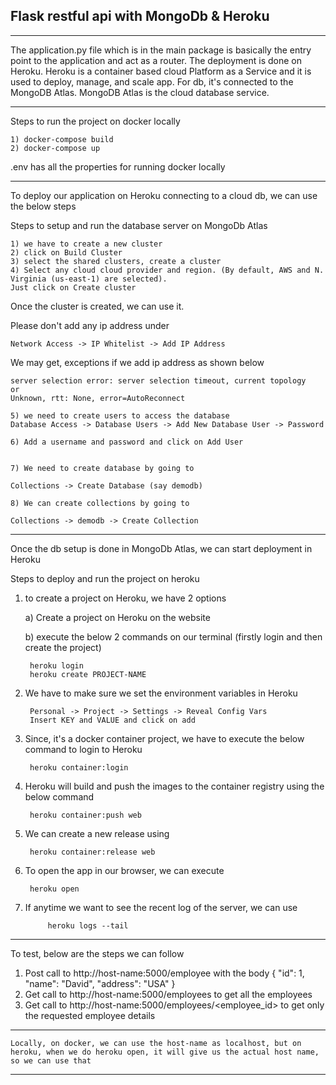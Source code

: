
Flask restful api with MongoDb & Heroku
---

---
The application.py file which is in the main package is basically the entry point to the application and act as a router.
The deployment is done on Heroku. Heroku is a container based cloud Platform as a Service and it is used to deploy, manage, and scale app.
For db, it's connected to the MongoDB Atlas. MongoDB Atlas is the cloud database service. 

---
Steps to run the project on docker locally

    1) docker-compose build
    2) docker-compose up

.env has all the properties for running docker locally

---

To deploy our application on Heroku connecting to a cloud db, we can use the below steps

Steps to setup and run the database server on MongoDb Atlas

    1) we have to create a new cluster
    2) click on Build Cluster
    3) select the shared clusters, create a cluster 
    4) Select any cloud cloud provider and region. (By default, AWS and N. Virginia (us-east-1) are selected).
    Just click on Create cluster 

Once the cluster is created, we can use it.

Please don't add any ip address under 
    
    Network Access -> IP Whitelist -> Add IP Address

We may get, exceptions if we add ip address as shown below

    server selection error: server selection timeout, current topology
    or
    Unknown, rtt: None, error=AutoReconnect

    5) we need to create users to access the database
    Database Access -> Database Users -> Add New Database User -> Password 

    6) Add a username and password and click on Add User


    7) We need to create database by going to

    Collections -> Create Database (say demodb)

    8) We can create collections by going to 

    Collections -> demodb -> Create Collection

---

Once the db setup is done in MongoDb Atlas, we can start deployment in Heroku

Steps to deploy and run the project on heroku

1) to create a project on Heroku, we have 2 options

    a) Create a project on Heroku on the website 

    b) execute the below 2 commands on our terminal (firstly login and then create the project)

        heroku login
        heroku create PROJECT-NAME

2) We have to make sure we set the environment variables in Heroku

        Personal -> Project -> Settings -> Reveal Config Vars 
        Insert KEY and VALUE and click on add

3) Since, it's a docker container project, we have to execute the below command to login to Heroku
        
        heroku container:login  

4) Heroku will build and push the images to the container registry using the below command
        
        heroku container:push web 

5) We can create a new release using
        
        heroku container:release web

6) To open the app in our browser, we can execute
        
        heroku open

7) If anytime we want to see the recent log of the server, we can use 

            heroku logs --tail

---

To test, below are the steps we can follow

1) Post call to http://host-name:5000/employee with the body
    {
    "id": 1,
    "name": "David",
    "address": "USA"
    }
2) Get call to http://host-name:5000/employees to get all the employees
3) Get call to http://host-name:5000/employees/<employee_id> to get only the requested employee details

---

    Locally, on docker, we can use the host-name as localhost, but on heroku, when we do heroku open, it will give us the actual host name, so we can use that


---